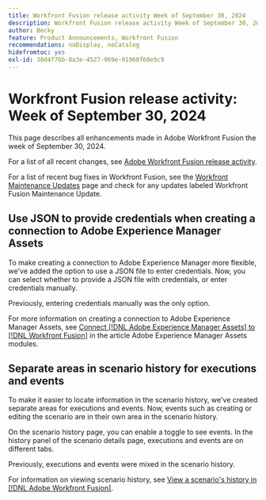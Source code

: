 ```yaml
---
title: Workfront Fusion release activity Week of September 30, 2024
description: Workfront Fusion release activity Week of September 30, 2024
author: Becky
feature: Product Announcements, Workfront Fusion
recommendations: noDisplay, noCatalog
hidefromtoc: yes
exl-id: 38d4f76b-8a3e-4527-969e-91968f68e9c9
---
```

# Workfront Fusion release activity: Week of September 30, 2024

This page describes all enhancements made in Adobe Workfront Fusion the week of September 30, 2024.

For a list of all recent changes, see [Adobe Workfront Fusion release activity](/help/workfront-fusion/fusion-product-releases/fusion-release-activity.md).

For a list of recent bug fixes in Workfront Fusion, see the [Workfront Maintenance Updates](https://experienceleague.adobe.com/docs/workfront-known-issues/releases/current-updates.html) page and check for any updates labeled Workfront Fusion Maintenance Update.

## Use JSON to provide credentials when creating a connection to Adobe Experience Manager Assets

To make creating a connection to Adobe Experience Manager more flexible, we've added the option to use a JSON file to enter credentials. Now, you can select whether to provide a JSON file with credentials, or enter credentials manually.

Previously, entering credentials manually was the only option.

For more information on creating a connection to Adobe Experience Manager Assets, see [Connect [!DNL Adobe Experience Manager Assets] to [!DNL Workfront Fusion]](/help/workfront-fusion/references/apps-and-modules/adobe-connectors/aem-assets-modules.md#connect-adobe-experience-manager-assets-to-workfront-fusion) in the article Adobe Experience Manager Assets modules.

## Separate areas in scenario history for executions and events

To make it easier to locate information in the scenario history, we've created separate areas for executions and events. Now, events such as creating or editing the scenario are in their own area in the scenario history.

On the scenario history page, you can enable a toggle to see events. In the history panel of the scenario details page, executions and events are on different tabs.

Previously, executions and events were mixed in the scenario history.

For information on viewing scenario history, see [View a scenario's history in [!DNL Adobe Workfront Fusion]](/help/workfront-fusion/manage-scenarios/view-scenario-execution-history.md).
